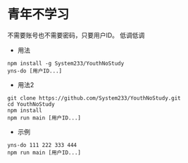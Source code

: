 <!--
 Copyright (c) 2022 github.com/System233
 
 This software is released under the MIT License.
 https://opensource.org/licenses/MIT
-->

# 青年不学习

不需要账号也不需要密码，只要用户ID。
低调低调

* 用法
```shell
npm install -g System233/YouthNoStudy
yns-do [用户ID...]

```
* 用法2
```
git clone https://github.com/System233/YouthNoStudy.git
cd YouthNoStudy
npm install
npm run main [用户ID...]
```


* 示例
```shell
yns-do 111 222 333 444
npm run main [用户ID...]
```